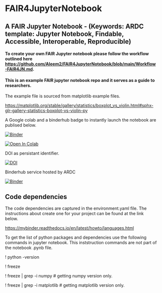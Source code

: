 # FAIR4JupyterNotebook

## A FAIR Jupyter Notebook - (Keywords: ARDC template: Jupyter Notebook, Findable, Accessible, Interoperable, Reproducible) 

#### To create your own FAIR Jupyter notebook please follow the workflow outlined here https://github.com/Aleem2/FAIR4JupyterNotebook/blob/main/Workflow-FAIR4JN.md.


#### This is an example FAIR jupyter notebook repo and it serves as a guide to researchers.

The example file is sourced from matplotlib example files. 

https://matplotlib.org/stable/gallery/statistics/boxplot_vs_violin.html#sphx-glr-gallery-statistics-boxplot-vs-violin-py

A Google colab and a binderhub badge to instantly launch the notebook are publised below. 

[![Binder](https://mybinder.org/badge_logo.svg)](https://mybinder.org/v2/gh/Aleem2/FAIR4JupyterNotebook/HEAD?labpath=boxplot_vs_violin.ipynb)

[![Open In Colab](https://colab.research.google.com/assets/colab-badge.svg)](https://colab.research.google.com/github/Aleem2/FAIR4JupyterNotebook/blob/main/boxplot_vs_violin.ipynb)

DOI as persistant identifier.

[![DOI](https://zenodo.org/badge/DOI/10.5281/zenodo.7822033.svg)](https://doi.org/10.5281/zenodo.7822033)

Binderhub service hosted by ARDC

[![Binder](https://binder.test.rc.nectar.org.au/badge_logo.svg)](https://binder.test.rc.nectar.org.au/v2/gh/Aleem2/FAIR4JupyterNotebook/HEAD?labpath=boxplot_vs_violin.ipynb)




## Code dependencies 

The code dependencies are captured in the environment.yaml file. The instructions about create one for your project can be found at the link below.

https://mybinder.readthedocs.io/en/latest/howto/languages.html

To get the list of python packages and dependencies use the following commands in jupyter notebook. This inststruction commands are not part of the notebook .pynb file. 

! python -version

! freeze

! freeze | grep -i numpy # getting numpy version only.

! freeze | grep -i matplotlib # getting matplotlib version only. 
